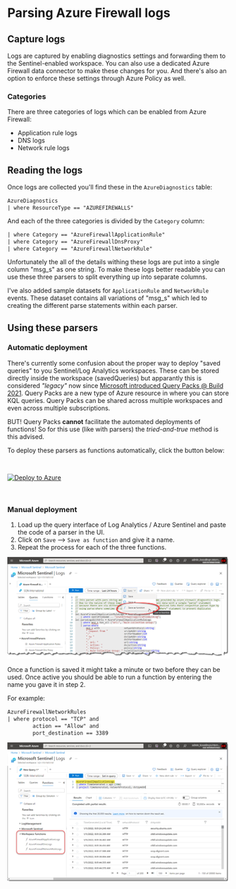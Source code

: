 # Parsing Azure Firewall logs

## Capture logs

Logs are captured by enabling diagnostics settings and forwarding them to the Sentinel-enabled workspace. You can also use a dedicated Azure Firewall data connector to make these changes for you. And there's also an option to enforce these settings through Azure Policy as well.

### Categories

There are three categories of logs which can be enabled from Azure Firewall:

* Application rule logs
* DNS logs
* Network rule logs

## Reading the logs

Once logs are collected you'll find these in the `AzureDiagnostics` table:

```
AzureDiagnostics
| where ResourceType == "AZUREFIREWALLS"
```

And each of the three categories is divided by the `Category` column:

```
| where Category == "AzureFirewallApplicationRule"
| where Category == "AzureFirewallDnsProxy"
| where Category == "AzureFirewallNetworkRule"
```

Unfortunately the all of the details withing these logs are put into a single column "msg_s" as one string. To make these logs better readable you can use these three parsers to split everything up into separate columns.

I've also added sample datasets for `ApplicationRule` and `NetworkRule` events. These dataset contains all variations of "msg_s" which led to creating the different parse statements within each parser.

## Using these parsers

### Automatic deployment

There's currently some confusion about the proper way to deploy "saved queries" to you Sentinel/Log Analytics workspaces. These can be stored directly inside the workspace (savedQueries) but apparantly this is considered _"legacy"_ now since [Microsoft introduced Query Packs @ Build 2021](https://techcommunity.microsoft.com/t5/azure-monitor-blog/what-s-new-in-azure-monitor-build-2021/ba-p/2366286).
Query Packs are a new type of Azure resource in where you can store KQL queries. Query Packs can be shared across multiple workspaces and even across multiple subscriptions.

BUT! Query Packs **cannot** facilitate the automated deployments of functions! So for this use (like with parsers) the _tried-and-true_ method is this advised. 

To deploy these parsers as functions automatically, click the button below:

<br>

[![Deploy to Azure](https://aka.ms/deploytoazurebutton)](https://portal.azure.com/#create/Microsoft.Template/uri/https%3A%2F%2Fraw.githubusercontent.com%2FTheCloudScout%2FAzure-Sentinel%2Fmaster%2FParsers%2FAzureFirewall%2FARM%2FAzureFirewallParser-template.json)

<br>

### Manual deployment

1. Load up the query interface of Log Analytics / Azure Sentinel and paste the code of a parser in the UI.
2. Click on `Save` --> `Save as function` and give it a name.
3. Repeat the process for each of the three functions.

![](images/function-save.png)

Once a function is saved it might take a minute or two before they can be used. Once active you should be able to run a function by entering the name you gave it in step 2.

For example:

```
AzureFirewallNetworkRules
| where protocol == "TCP" and
        action == "Allow" and
        port_destination == 3389
```
![](images/function-use.png)
